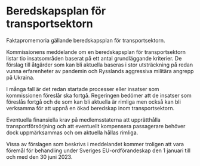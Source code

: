 # Beredskapsplan för transportsektorn

Faktapromemoria gällande beredskapsplan för transportsektorn.

Kommissionens meddelande om en beredskapsplan för transportsektorn listar tio insatsområden baserat på ett antal grundläggande kriterier. De förslag till åtgärder som kan bli aktuella baseras i stor utsträckning på redan vunna erfarenheter av pandemin och Rysslands aggressiva militära angrepp på Ukraina.

I många fall är det redan startade processer eller insatser som kommissionen föreslår ska fortgå. Regeringen bedömer att de insatser som föreslås fortgå och de som kan bli aktuella är rimliga men också kan bli verksamma för att uppnå en ökad beredskap inom transportsektorn.

Eventuella finansiella krav på medlemsstaterna att upprätthålla transportförsörjning och att eventuellt kompensera passagerare behöver dock uppmärksammas och om aktuella hållas rimliga.

Vissa av förslagen som beskrivs i meddelandet kommer troligen att vara föremål för behandling under Sveriges EU\-ordförandeskap den 1 januari till och med den 30 juni 2023\.
